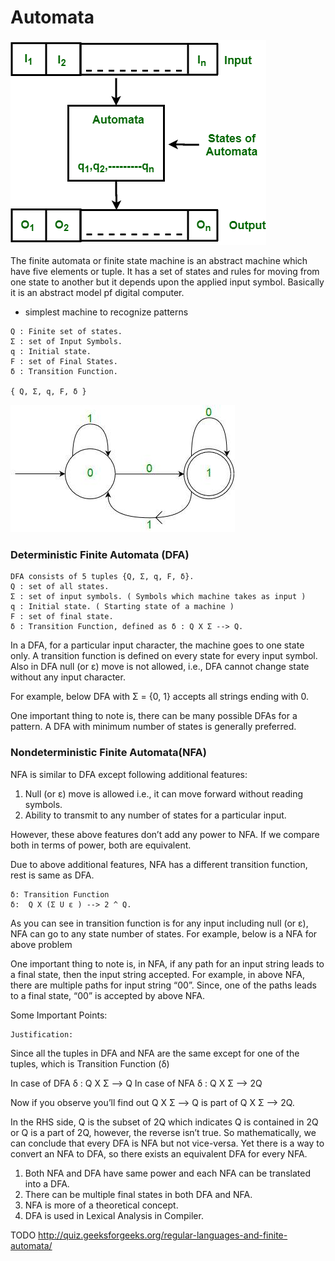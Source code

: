 # Automata

![Automata](img/automata.png)

The finite automata or finite state machine is an abstract machine which have five elements or tuple. It has a set of states and rules for moving from one state to another but it depends upon the applied input symbol. Basically it is an abstract model pf digital computer.

* simplest machine to recognize patterns

```
Q : Finite set of states.
Σ : set of Input Symbols.
q : Initial state.
F : set of Final States.
δ : Transition Function.

{ Q, Σ, q, F, δ }
```

![Finite Automata](img/finite-automata.jpg)

### Deterministic Finite Automata (DFA) 

```
DFA consists of 5 tuples {Q, Σ, q, F, δ}. 
Q : set of all states.
Σ : set of input symbols. ( Symbols which machine takes as input )
q : Initial state. ( Starting state of a machine )
F : set of final state.
δ : Transition Function, defined as δ : Q X Σ --> Q.
```

In a DFA, for a particular input character, the machine goes to one state only. A transition function is defined on every state for every input symbol. Also in DFA null (or ε) move is not allowed, i.e., DFA cannot change state without any input character. 

For example, below DFA with Σ = {0, 1} accepts all strings ending with 0. 

One important thing to note is, there can be many possible DFAs for a pattern. A DFA with minimum number of states is generally preferred.

### Nondeterministic Finite Automata(NFA) 

NFA is similar to DFA except following additional features: 

1. Null (or ε) move is allowed i.e., it can move forward without reading symbols. 
2. Ability to transmit to any number of states for a particular input. 

However, these above features don’t add any power to NFA. If we compare both in terms of power, both are equivalent. 

Due to above additional features, NFA has a different transition function, rest is same as DFA. 

```
δ: Transition Function
δ:  Q X (Σ U ε ) --> 2 ^ Q. 
```

As you can see in transition function is for any input including null (or ε), NFA can go to any state number of states. 
For example, below is a NFA for above problem 

One important thing to note is, in NFA, if any path for an input string leads to a final state, then the input string accepted. For example, in above NFA, there are multiple paths for input string “00”. Since, one of the paths leads to a final state, “00” is accepted by above NFA. 


Some Important Points: 
 

    Justification: 
     

Since all the tuples in DFA and NFA are the same except for one of the tuples, which is Transition Function (δ) 

In case of DFA
δ : Q X Σ --> Q
In case of NFA
δ : Q X Σ --> 2Q

Now if you observe you’ll find out Q X Σ –> Q is part of Q X Σ –> 2Q.

In the RHS side, Q is the subset of 2Q which indicates Q is contained in 2Q or Q is a part of 2Q, however, the reverse isn’t true. So mathematically, we can conclude that every DFA is NFA but not vice-versa. Yet there is a way to convert an NFA to DFA, so there exists an equivalent DFA for every NFA. 


1. Both NFA and DFA have same power and each NFA can be translated into a DFA. 
2. There can be multiple final states in both DFA and NFA. 
3. NFA is more of a theoretical concept. 
4. DFA is used in Lexical Analysis in Compiler. 

TODO http://quiz.geeksforgeeks.org/regular-languages-and-finite-automata/

